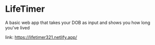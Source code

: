 # LifeTimer
A basic web app that takes your DOB as input and shows you how long you've lived 

link: https://lifetimer321.netlify.app/
